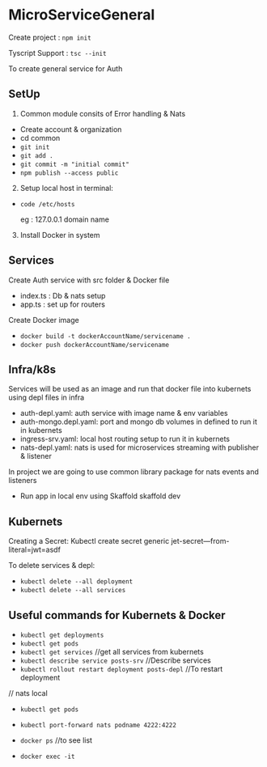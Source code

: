 # MicroServiceGeneral

Create project : `npm init` 

Tyscript Support :  `tsc --init`

To create general service for Auth 

## SetUp
1) Common module consits of Error handling & Nats

* Create account & organization
* cd common
* `git init`
* `git add .`
* `git commit -m "initial commit"`
* `npm publish --access public`

2) Setup local host in terminal: 
* `code /etc/hosts` 

  eg : 127.0.0.1 domain name

3) Install Docker in system

## Services

 Create Auth service with src folder & Docker file

   - index.ts : Db & nats setup 
   - app.ts : set up for routers

 Create Docker image 

   - `docker build -t dockerAccountName/servicename .`
   - `docker push dockerAccountName/servicename`

## Infra/k8s

  Services will be used as an image and run that docker file into kubernets using depl files in infra
  - auth-depl.yaml: auth service with image name & env variables
  - auth-mongo.depl.yaml: port and mongo db volumes in defined to run it in kubernets
  - ingress-srv.yaml: local host routing setup to run it in kubernets
  - nats-depl.yaml: nats is used for microservices streaming with publisher & listener

  In project we are going to use common library package for nats events and listeners

* Run app in local env using Skaffold
  skaffold dev  

## Kubernets

Creating a Secret: Kubectl create secret generic jet-secret—from-literal=jwt=asdf

To delete services & depl:
* `kubectl delete --all deployment`
* `kubectl delete --all services`

## Useful commands for Kubernets & Docker

* `kubectl get deployments`
* `kubectl get pods`
* `kubectl get services`  //get all services from kubernets
* `kubectl describe service posts-srv` //Describe services
* `kubectl rollout restart deployment posts-depl` //To restart deployment

// nats local
* `kubectl get pods`
* `kubectl port-forward nats podname 4222:4222`

* `docker ps` //to see list 
* `docker exec -it` 
